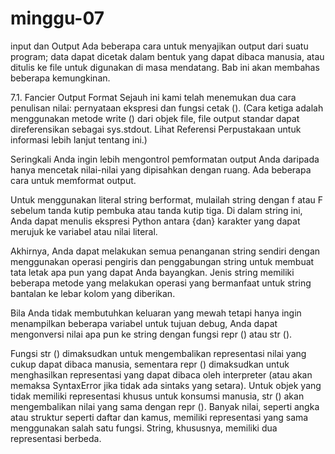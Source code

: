 # minggu-07

input dan Output
Ada beberapa cara untuk menyajikan output dari suatu program; data dapat dicetak dalam bentuk yang dapat dibaca manusia, atau ditulis ke file untuk digunakan di masa mendatang. Bab ini akan membahas beberapa kemungkinan.

7.1. Fancier Output Format
Sejauh ini kami telah menemukan dua cara penulisan nilai: pernyataan ekspresi dan fungsi cetak (). (Cara ketiga adalah menggunakan metode write () dari objek file, file output standar dapat direferensikan sebagai sys.stdout. Lihat Referensi Perpustakaan untuk informasi lebih lanjut tentang ini.)

Seringkali Anda ingin lebih mengontrol pemformatan output Anda daripada hanya mencetak nilai-nilai yang dipisahkan dengan ruang. Ada beberapa cara untuk memformat output.

Untuk menggunakan literal string berformat, mulailah string dengan f atau F sebelum tanda kutip pembuka atau tanda kutip tiga. Di dalam string ini, Anda dapat menulis ekspresi Python antara {dan} karakter yang dapat merujuk ke variabel atau nilai literal.


Akhirnya, Anda dapat melakukan semua penanganan string sendiri dengan menggunakan operasi pengiris dan penggabungan string untuk membuat tata letak apa pun yang dapat Anda bayangkan. Jenis string memiliki beberapa metode yang melakukan operasi yang bermanfaat untuk string bantalan ke lebar kolom yang diberikan.

Bila Anda tidak membutuhkan keluaran yang mewah tetapi hanya ingin menampilkan beberapa variabel untuk tujuan debug, Anda dapat mengonversi nilai apa pun ke string dengan fungsi repr () atau str ().

Fungsi str () dimaksudkan untuk mengembalikan representasi nilai yang cukup dapat dibaca manusia, sementara repr () dimaksudkan untuk menghasilkan representasi yang dapat dibaca oleh interpreter (atau akan memaksa SyntaxError jika tidak ada sintaks yang setara). Untuk objek yang tidak memiliki representasi khusus untuk konsumsi manusia, str () akan mengembalikan nilai yang sama dengan repr (). Banyak nilai, seperti angka atau struktur seperti daftar dan kamus, memiliki representasi yang sama menggunakan salah satu fungsi. String, khususnya, memiliki dua representasi berbeda.
